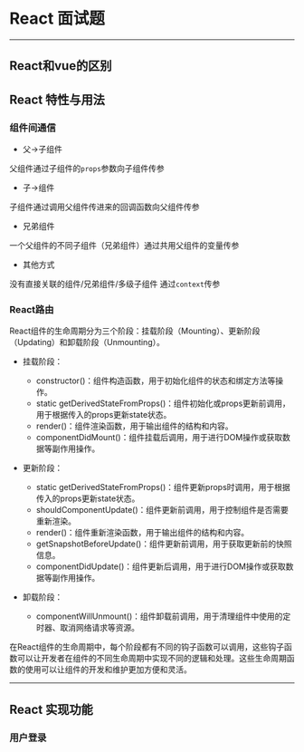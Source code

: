 # React 面试题

---

## React和vue的区别

## React 特性与用法

### 组件间通信

- 父->子组件

父组件通过子组件的`props`参数向子组件传参

- 子->组件

子组件通过调用父组件传进来的回调函数向父组件传参

- 兄弟组件

一个父组件的不同子组件（兄弟组件）通过共用父组件的变量传参

- 其他方式

没有直接关联的组件/兄弟组件/多级子组件 通过`context`传参



### React路由

React组件的生命周期分为三个阶段：挂载阶段（Mounting）、更新阶段（Updating）和卸载阶段（Unmounting）。

- 挂载阶段：
  - constructor()：组件构造函数，用于初始化组件的状态和绑定方法等操作。
  - static getDerivedStateFromProps()：组件初始化或props更新前调用，用于根据传入的props更新state状态。
  - render()：组件渲染函数，用于输出组件的结构和内容。
  - componentDidMount()：组件挂载后调用，用于进行DOM操作或获取数据等副作用操作。

- 更新阶段：
  - static getDerivedStateFromProps()：组件更新props时调用，用于根据传入的props更新state状态。
  - shouldComponentUpdate()：组件更新前调用，用于控制组件是否需要重新渲染。
  - render()：组件重新渲染函数，用于输出组件的结构和内容。
  - getSnapshotBeforeUpdate()：组件更新前调用，用于获取更新前的快照信息。
  - componentDidUpdate()：组件更新后调用，用于进行DOM操作或获取数据等副作用操作。

- 卸载阶段：
  - componentWillUnmount()：组件卸载前调用，用于清理组件中使用的定时器、取消网络请求等资源。

在React组件的生命周期中，每个阶段都有不同的钩子函数可以调用，这些钩子函数可以让开发者在组件的不同生命周期中实现不同的逻辑和处理。这些生命周期函数的使用可以让组件的开发和维护更加方便和灵活。

---

## React 实现功能

### 用户登录